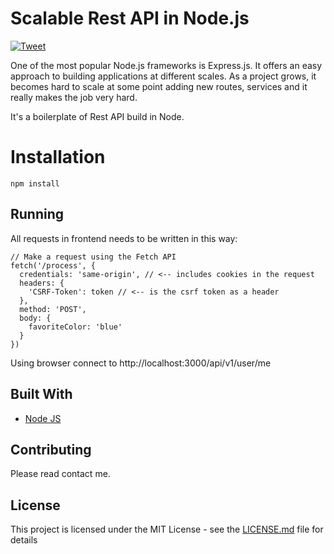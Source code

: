 # Scalable Rest API in Node.js

[![Tweet](https://img.shields.io/twitter/url/http/shields.io.svg?style=social)](https://twitter.com/intent/tweet?text=How%20to%20build%20a%20Node.js%20API%20Rest%20that%20scales&url=https://github.com/alexgenovese/scalable-rest-api-node)

One of the most popular Node.js frameworks is Express.js. It offers an easy approach to building applications at different scales. As a project grows, it becomes hard to scale at some point adding new routes, services and it really makes the job very hard.

It's a boilerplate of Rest API build in Node.

# Installation

```
npm install
``` 


## Running 

All requests in frontend needs to be written in this way: 

```
// Make a request using the Fetch API
fetch('/process', {
  credentials: 'same-origin', // <-- includes cookies in the request
  headers: {
    'CSRF-Token': token // <-- is the csrf token as a header
  },
  method: 'POST',
  body: {
    favoriteColor: 'blue'
  }
})
```

Using browser connect to http://localhost:3000/api/v1/user/me


## Built With

* [Node JS](https://nodejs.org/it/)

## Contributing

Please read contact me.

## License

This project is licensed under the MIT License - see the [LICENSE.md](LICENSE.md) file for details


